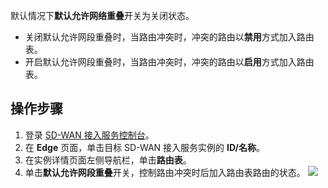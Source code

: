 默认情况下**默认允许网络重叠**开关为关闭状态。
- 关闭默认允许网段重叠时，当路由冲突时，冲突的路由以**禁用**方式加入路由表。
- 开启默认允许网段重叠时，当路由冲突时，冲突的路由以**启用**方式加入路由表。

## 操作步骤
1. 登录 [SD-WAN 接入服务控制台](https://console.cloud.tencent.com/sas/edge)。
2. 在 **Edge** 页面，单击目标 SD-WAN 接入服务实例的 **ID/名称**。
3. 在实例详情页面左侧导航栏，单击**路由表**。
4. 单击**默认允许网段重叠**开关，控制路由冲突时后加入路由表路由的状态。
![](https://main.qcloudimg.com/raw/68029ec10d0a58f74ee6fecfdcb923b7.png)

